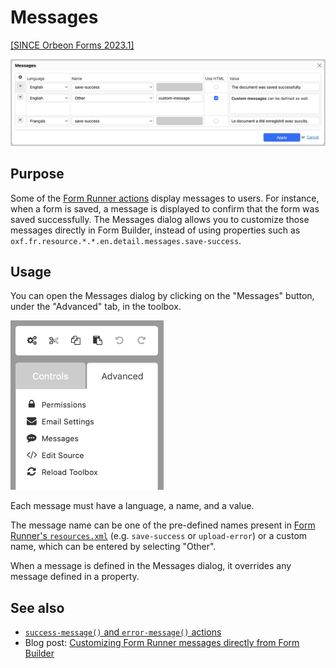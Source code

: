 # Messages

[\[SINCE Orbeon Forms 2023.1\]](/release-notes/orbeon-forms-2023.1.md)

![Messages dialog](images/messages.png)

## Purpose

Some of the [Form Runner actions](/form-runner/advanced/buttons-and-processes/actions-form-runner.md) display messages to users. For instance, when a form is saved, a message is displayed to confirm that the form was saved successfully. The Messages dialog allows you to customize those messages directly in Form Builder, instead of using properties such as `oxf.fr.resource.*.*.en.detail.messages.save-success`.

## Usage

You can open the Messages dialog by clicking on the "Messages" button, under the "Advanced" tab, in the toolbox.

<img src="images/advanced-menu.png" width="245">

Each message must have a language, a name, and a value.

The message name can be one of the pre-defined names present in [Form Runner's `resources.xml`](https://github.com/orbeon/orbeon-forms/blob/master/form-runner/jvm/src/main/resources/apps/fr/i18n/resources.xml) (e.g. `save-success` or `upload-error`) or a custom name, which can be entered by selecting "Other".

When a message is defined in the Messages dialog, it overrides any message defined in a property.

## See also

- [`success-message()` and `error-message()` actions](/form-runner/advanced/buttons-and-processes/actions-form-runner.md#success-message-and-error-message)
- Blog post: [Customizing Form Runner messages directly from Form Builder](https://blog.orbeon.com/2023/10/customizing-form-runner-messages.html)